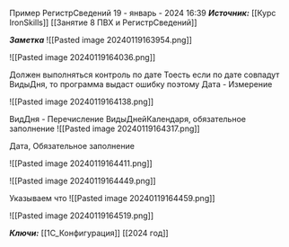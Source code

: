 
Пример РегистрСведений
 19 - январь - 2024  16:39 
***Источник:***  [[Курс IronSkills]] [[Занятие 8 ПВХ и РегистрСведений]]

***Заметка*** 
![[Pasted image 20240119163954.png]]

![[Pasted image 20240119164036.png]]


Должен выполняться контроль по дате
Тоесть если по дате совпадут ВидыДня, то программа выдаст ошибку
поэтому Дата - Измерение

![[Pasted image 20240119164138.png]]


ВидДня - Перечисление ВидыДнейКалендаря, обязательное заполнение
![[Pasted image 20240119164317.png]]

Дата, Обязательное заполнение

![[Pasted image 20240119164411.png]]

![[Pasted image 20240119164449.png]]

Указываем что 
![[Pasted image 20240119164459.png]]

![[Pasted image 20240119164519.png]]



***Ключи:*** [[1С_Конфигурация]] [[2024 год]]